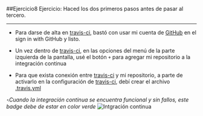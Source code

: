 ##Ejercicio8
Ejercicio: Haced los dos primeros pasos antes de pasar al tercero.
___


* Para darse de alta en [travis-ci](https://travis-ci.org), bastó con usar mi cuenta de [GitHub](https://github.com/jmrodrigeuz90) en el sign in with GitHub y listo.

* Un vez dentro de [travis-ci](https://travis-ci.org), en las opciones del menú de la parte izquierda de la pantalla, usé el botón ```+``` para agregar mi repositorio a la integración continua

* Para que exista conexión entre [travis-ci](https://travis-ci.org) y mi repositorio, a parte de activarlo en la configuración de [travis-ci](https://travis-ci.org), debí crear el archivo [.travis.yml](https://github.com/jmrodriguez90/CalificarEmpresas/blob/master/.travis.yml)


*𐏐Cuando la integración continua se encuentra funcional y sin fallos, este badge debe de estar en color verde*
![Intgración continua](https://travis-ci.org/jmrodriguez90/CalificarEmpresas.svg?branch=master)
